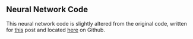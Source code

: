 ## Neural Network Code

This neural network code is slightly altered from the original code, written for <a href="http://www.wildml.com/2015/10/recurrent-neural-network-tutorial-part-4-implementing-a-grulstm-rnn-with-python-and-theano/">this</a> post and located <a href="https://github.com/dennybritz/rnn-tutorial-gru-lstm">here</a> on Github.